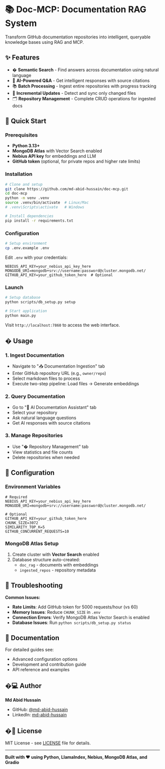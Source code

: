 # 📚 Doc-MCP: Documentation RAG System

Transform GitHub documentation repositories into intelligent, queryable knowledge bases using RAG and MCP.

## ✨ Features

- � **Semantic Search** - Find answers across documentation using natural language
- 🤖 **AI-Powered Q&A** - Get intelligent responses with source citations
- 📚 **Batch Processing** - Ingest entire repositories with progress tracking
- 🔄 **Incremental Updates** - Detect and sync only changed files
- 🗂️ **Repository Management** - Complete CRUD operations for ingested docs

## 🚀 Quick Start

### Prerequisites

- **Python 3.13+**
- **MongoDB Atlas** with Vector Search enabled
- **Nebius API key** for embeddings and LLM
- **GitHub token** (optional, for private repos and higher rate limits)

### Installation

```bash
# Clone and setup
git clone https://github.com/md-abid-hussain/doc-mcp.git
cd doc-mcp
python -m venv .venv
source .venv/bin/activate  # Linux/Mac
# .venv\Scripts\activate   # Windows

# Install dependencies
pip install -r requirements.txt
```

### Configuration

```bash
# Setup environment
cp .env.example .env
```

Edit `.env` with your credentials:
```env
NEBIUS_API_KEY=your_nebius_api_key_here
MONGODB_URI=mongodb+srv://username:password@cluster.mongodb.net/
GITHUB_API_KEY=your_github_token_here  # Optional
```

### Launch

```bash
# Setup database
python scripts/db_setup.py setup

# Start application
python main.py
```

Visit `http://localhost:7860` to access the web interface.

## � Usage

### 1. Ingest Documentation
- Navigate to "📥 Documentation Ingestion" tab
- Enter GitHub repository URL (e.g., `owner/repo`)
- Select markdown files to process
- Execute two-step pipeline: Load files → Generate embeddings

### 2. Query Documentation  
- Go to "🤖 AI Documentation Assistant" tab
- Select your repository
- Ask natural language questions
- Get AI responses with source citations

### 3. Manage Repositories
- Use "�️ Repository Management" tab  
- View statistics and file counts
- Delete repositories when needed

## 🔧 Configuration

### Environment Variables

```env
# Required
NEBIUS_API_KEY=your_nebius_api_key_here
MONGODB_URI=mongodb+srv://username:password@cluster.mongodb.net/

# Optional
GITHUB_API_KEY=your_github_token_here
CHUNK_SIZE=3072
SIMILARITY_TOP_K=5
GITHUB_CONCURRENT_REQUESTS=10
```

### MongoDB Atlas Setup

1. Create cluster with **Vector Search** enabled
2. Database structure auto-created:
   - `doc_rag` - documents with embeddings  
   - `ingested_repos` - repository metadata

## 🐛 Troubleshooting

**Common Issues:**

- **Rate Limits**: Add GitHub token for 5000 requests/hour (vs 60)
- **Memory Issues**: Reduce `CHUNK_SIZE` in `.env`
- **Connection Errors**: Verify MongoDB Atlas Vector Search is enabled
- **Database Issues**: Run `python scripts/db_setup.py status`

## 📖 Documentation

For detailed guides see:
- Advanced configuration options
- Development and contribution guide  
- API reference and examples

## �‍💻 Author

**Md Abid Hussain**
- GitHub: [@md-abid-hussain](https://github.com/md-abid-hussain)
- LinkedIn: [md-abid-hussain](https://www.linkedin.com/in/md-abid-hussain-52862b229/)

## �📄 License

MIT License - see [LICENSE](LICENSE) file for details.

---

**Built with ❤️ using Python, LlamaIndex, Nebius, MongoDB Atlas, and Gradio**
